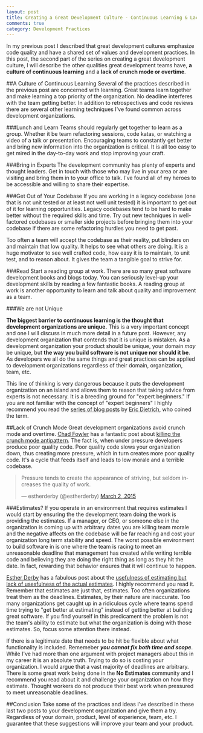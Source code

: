 ```yaml
---
layout: post
title: Creating a Great Development Culture - Continuous Learning & Lack of Crunch Mode
comments: true
category: Development Practices
---
```

In my previous post I described that great development cultures emphasize code quality and have a shared set of values and development practices. In this post, the second part of the series on creating a great development culture, I will describe the other qualities great development teams have, **a culture of continuous learning** and a **lack of crunch mode or overtime**.

<!--more-->

##A Culture of Continuous Learning
Several of the practices described in the previous post are concerned with learning. Great teams learn together and make learning a top priority of the organization. No deadline interferes with the team getting better. In addition to retrospectives and code reviews there are several other learning techniques I've found common across development organizations.

###Lunch and Learn
Teams should regularly get together to learn as a group. Whether it be team refactoring sessions, code katas, or watching a video of a talk or presentation. Encouraging teams to constantly get better and bring new information into the organization is critical. It is all too easy to get mired in the day-to-day work and stop improving your craft.

###Bring in Experts 
The development community has plenty of experts and thought leaders. Get in touch with those who may live in your area or are visiting and bring them in to your office to talk. I've found all of my heroes to be accessible and willing to share their expertise.

###Get Out of Your Codebase
If you are working in a legacy codebase (one that is not unit tested or at least not well unit tested) it is important to get out of it for learning opportunities. Legacy codebases tend to be hard to make better without the required skills and time. Try out new techniques in well-factored codebases or smaller side projects before bringing them into your codebase if there are some refactoring hurdles you need to get past. 

Too often a team will accept the codebase as their reality, put blinders on and maintain that low quality. It helps to see what others are doing. It is a huge motivator to see well crafted code, how easy it is to maintain, to unit test, and to reason about. It gives the team a tangible goal to strive for.

###Read
Start a reading group at work. There are so many great software development books and blogs today. You can seriously level-up your development skills by reading a few fantastic books. A reading group at work is another opportunity to learn and talk about quality and improvement as a team.

###We are not Unique

**The biggest barrier to continuous learning is the thought that development organizations are unique.** This is a very important concept and one I will discuss in much more detail in a future post. However, any development organization that contends that it is unique is mistaken. As a development organization your product should be unique, your domain *may* be unique, but **the way you build software is not unique nor should it be**. As developers we all do the same things and great practices can be applied to development organizations regardless of their domain, organization, team, etc. 

This line of thinking is very dangerous because it puts the development organization on an island and allows them to reason that taking advice from experts is not necessary. It is a breeding ground for "expert beginners." If you are not familiar with the concept of "expert beginners" I highly recommend you read the [series of blog posts](http://www.daedtech.com/tag/expert-beginner) by [Eric Dietrich](http://www.daedtech.com/blog "Eric Dietrich's Blog"), who coined the term.

##Lack of Crunch Mode
Great development organizations avoid crunch mode and overtime. [Chad Fowler](http://chadfowler.com/ "Chad Fowler's website") has a fantastic post about [killing the crunch mode antipattern](http://chadfowler.com/blog/2014/01/22/the-crunch-mode-antipattern/). The fact is, when under pressure developers produce poor quality code. Poor quality code slows your organization down, thus creating more pressure, which in turn creates more poor quality code. It's a cycle that feeds itself and leads to low morale and a terrible codebase. 

<blockquote class="twitter-tweet" lang="en"><p>Pressure tends to create the appearance of striving, but seldom increases the quality of work.</p>&mdash; estherderby (@estherderby) <a href="https://twitter.com/estherderby/status/572402741282152449">March 2, 2015</a></blockquote>
<script async src="//platform.twitter.com/widgets.js" charset="utf-8"></script>

###Estimates?
If you operate in an environment that requires estimates I would start by ensuring the the development team doing the work is providing the estimates. If a manager, or CEO, or someone else in the organization is coming up with arbitrary dates you are killing team morale and the negative affects on the codebase will be far reaching and cost your organization long term stability and speed. The worst possible environment to build software in is one where the team is racing to meet an unreasonable deadline that management has created while writing terrible code and believing they are doing the right thing as long as they hit the date. In fact, rewarding that behavior ensures that it will continue to happen.

[Esther Derby](http://www.estherderby.com/ "Esther Derby's website") has a fabulous post about the [usefulness of estimating but lack of usesfulness of the actual estimates](http://www.estherderby.com/2012/03/estimating-is-often-helpful-estimates-are-often-not.html). I highly recommend you read it. Remember that estimates are just that, estimates. Too often organizations treat them as the deadlines. Estimates, by their nature are inaccurate. Too many organizations get caught up in a  ridiculous cycle where teams spend time trying to "get better at estimating" instead of getting better at building great software. If you find yourself in this predicament the problem is not the team's ability to estimate but what the organization is doing with those estimates. So, focus some attention there instead.

If there is a legitimate date that needs to be hit be flexible about what functionality is included. Rememeber **_you cannot fix both time and scope_**. While I've had more than one argument with project managers about this in my career it is an absolute truth. Trying to do so is costing your organization. I would argue that a vast majority of deadlines are arbitrary. There is some great work being done in the **No Estimates** community and I recommend you read about it and challenge your organization on how they estimate. Thought workers do not produce their best work when pressured to meet unreasonable deadlines. 

##Conclusion
Take some of the practices and ideas I've described in these last two posts to your development organization and give them a try. Regardless of your domain, product, level of experience, team, etc. I guarantee that these suggestions will improve your team and your product.
